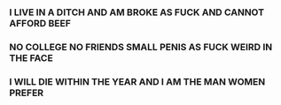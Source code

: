 ### I LIVE IN A DITCH AND AM BROKE AS FUCK AND CANNOT AFFORD BEEF 
### NO COLLEGE NO FRIENDS SMALL PENIS AS FUCK WEIRD IN THE FACE 
### I WILL DIE WITHIN THE YEAR AND I AM THE MAN WOMEN PREFER
 

<!--
**theHainz/theHainz** is a ✨ _special_ ✨ repository because its `README.md` (this file) appears on your GitHub profile.

Here are some ideas to get you started:

- 🔭 I’m currently working on ...
- 🌱 I’m currently learning ...
- 👯 I’m looking to collaborate on ...
- 🤔 I’m looking for help with ...
- 💬 Ask me about ...
- 📫 How to reach me: ...
- 😄 Pronouns: ...
- ⚡ Fun fact: ...
-->
